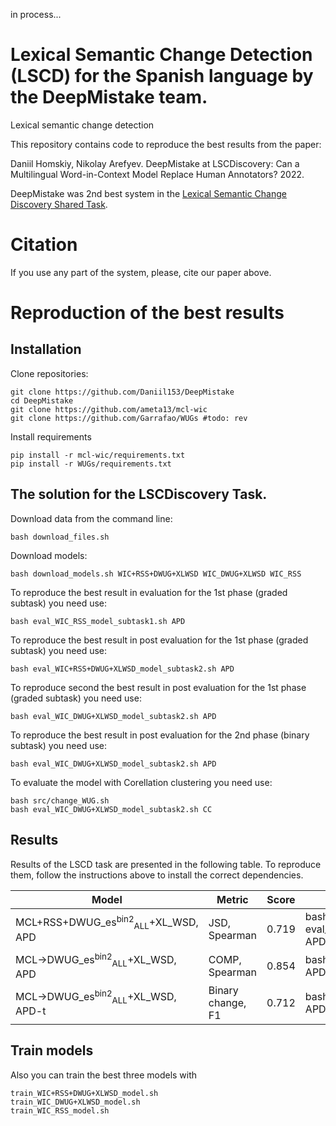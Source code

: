in process...

# Lexical Semantic Change Detection (LSCD) for the Spanish language by the DeepMistake team.
Lexical semantic change detection

This repository contains code to reproduce the best results from the paper:

Daniil Homskiy, Nikolay Arefyev. DeepMistake at LSCDiscovery: Can a Multilingual Word-in-Context Model Replace Human Annotators? 2022.

DeepMistake was 2nd best system in the [Lexical Semantic Change Discovery Shared Task](https://codalab.lisn.upsaclay.fr/competitions/2243#participate).

# Citation
If you use any part of the system, please, cite our paper above.

# Reproduction of the best results

## Installation
Clone repositories:
```shell script
git clone https://github.com/Daniil153/DeepMistake
cd DeepMistake
git clone https://github.com/ameta13/mcl-wic
git clone https://github.com/Garrafao/WUGs #todo: rev
```
Install requirements 
```shell script
pip install -r mcl-wic/requirements.txt
pip install -r WUGs/requirements.txt
 ```
## The solution for the LSCDiscovery Task.
Download data from the command line:
```shell script
bash download_files.sh
```
Download models: 
```shell script
bash download_models.sh WIC+RSS+DWUG+XLWSD WIC_DWUG+XLWSD WIC_RSS
```
To reproduce the best result in evaluation for the 1st phase (graded subtask) you need use:
```shell script
bash eval_WIC_RSS_model_subtask1.sh APD
```
To reproduce the best result in post evaluation for the 1st phase (graded subtask) you need use:
```shell script
bash eval_WIC+RSS+DWUG+XLWSD_model_subtask2.sh APD
```
To reproduce second the best result in post evaluation for the 1st phase (graded subtask) you need use:
```shell script
bash eval_WIC_DWUG+XLWSD_model_subtask2.sh APD
```

To reproduce the best result in post evaluation for the 2nd phase (binary subtask) you need use:
```shell script
bash eval_WIC_DWUG+XLWSD_model_subtask2.sh APD
```

To evaluate the model with Corellation clustering you need use:
```shell script
bash src/change_WUG.sh
bash eval_WIC_DWUG+XLWSD_model_subtask2.sh CC
```

## Results
Results of the LSCD task are presented in the following table. To reproduce them, follow the instructions above to install the correct dependencies. 


<table>
    <thead>
        <tr>
            <th rowspan=1><b>Model</b></th>
            <th colspan=1><b>Metric</b></th>
            <th colspan=1><b>Score</b></th>
            <th colspan=1><b>Script</b></th>
        </tr>
    </thead>
    <tbody>
        <tr>
            <td>MCL+RSS+DWUG_es<sup>bin2</sup><sub>ALL</sub>+XL_WSD, APD</td>
            <td>JSD, Spearman</td>
            <td>0.719</td>
            <td>bash eval_WIC+RSS+DWUG+XLWSD_model_subtask1.sh APD pairs_sub2</td>
        </tr>
        <tr>
            <td>MCL&rarr;DWUG_es<sup>bin2</sup><sub>ALL</sub>+XL_WSD, APD</td>
            <td>COMP, Spearman</td>
            <td>0.854</td>
            <td>bash eval_WIC_DWUG+XLWSD_model_subtask1.sh APD pairs_sub2</td>
        </tr>
        <tr>
            <td>MCL&rarr;DWUG_es<sup>bin2</sup><sub>ALL</sub>+XL_WSD, APD-t</td>
            <td>Binary change, F1</td>
            <td>0.712</td>
            <td>bash eval_WIC_DWUG+XLWSD_model_subtask2.sh APD pairs_sub2</td>
        </tr>
    </tbody>
</table>


## Train models
Also you can train the best three models with 
```shell script
train_WIC+RSS+DWUG+XLWSD_model.sh
train_WIC_DWUG+XLWSD_model.sh
train_WIC_RSS_model.sh
```
